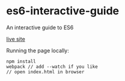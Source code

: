 # es6-interactive-guide

An interactive guide to ES6

[live site](https://stack.formidable.com/es6-interactive-guide/)

Running the page locally:

```
npm install
webpack // add --watch if you like
// open index.html in browser
```
